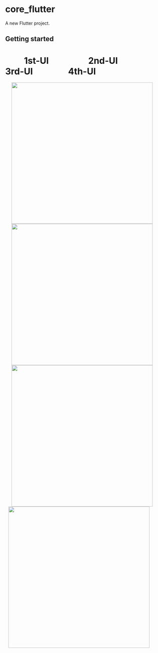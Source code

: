 # core_flutter

A new Flutter project.

## Getting started
<h1>&nbsp &nbsp&nbsp&nbsp&nbsp &nbsp&nbsp1st-UI  &nbsp &nbsp &nbsp &nbsp &nbsp &nbsp &nbsp &nbsp  &nbsp   2nd-UI &nbsp &nbsp &nbsp &nbsp&nbsp &nbsp &nbsp &nbsp  &nbsp 3rd-UI&nbsp &nbsp &nbsp &nbsp&nbsp &nbsp &nbsp &nbsp &nbsp 4th-UI </h1> 
<p>
<img src="https://github.com/Ashupaldeora/core_flutter/assets/143180848/9ee80e18-292e-412e-aedc-6f930396f32e" height="450px" hspace="20" >
<img src="https://github.com/Ashupaldeora/core_flutter/assets/143180848/c1cc9cdd-b45b-4a9d-aca7-9ca8a9dcd99a" height="450px" hspace="20" >    
<img src="https://github.com/Ashupaldeora/core_flutter/assets/143180848/91235319-6775-443d-b821-8c7da1fe3e66" height="450px" hspace="20" >
<img src="https://github.com/Ashupaldeora/core_flutter/assets/143180848/324f5345-0c92-424e-aa0c-dfe3d138e2de" height="450px" hspace="10" >
</p>

